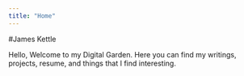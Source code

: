 ```yaml
---
title: "Home"
---
```


#James Kettle

Hello, Welcome to my Digital Garden. Here you can find my writings, projects, resume,
and things that I find interesting. 
